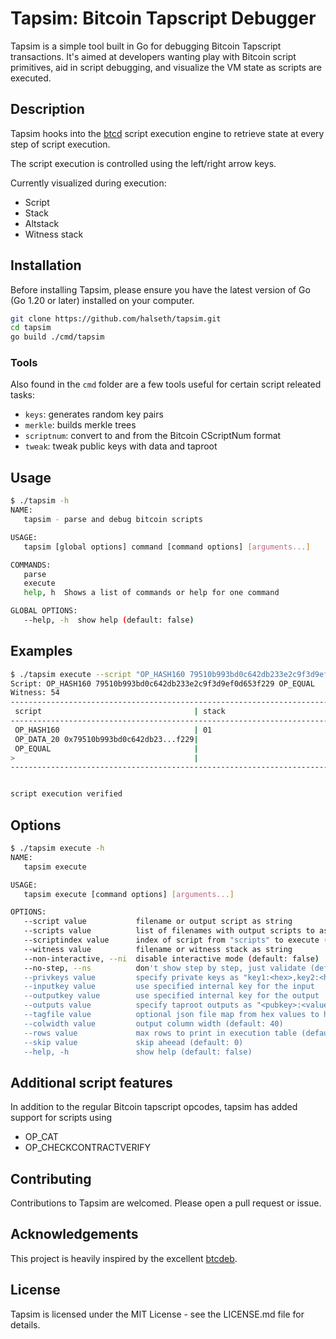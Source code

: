 # Tapsim: Bitcoin Tapscript Debugger

Tapsim is a simple tool built in Go for debugging Bitcoin Tapscript
transactions. It's aimed at developers wanting play with Bitcoin script
primitives, aid in script debugging, and visualize the VM state as scripts are
executed.

## Description
Tapsim hooks into the [btcd](https://github.com/btcsuite/btcd) script execution
engine to retrieve state at every step of script execution.

The script execution is controlled using the left/right arrow keys.

Currently visualized during execution:
- Script
- Stack
- Altstack
- Witness stack

## Installation

Before installing Tapsim, please ensure you have the latest version of Go (Go
1.20 or later) installed on your computer.

```bash
git clone https://github.com/halseth/tapsim.git
cd tapsim
go build ./cmd/tapsim
```

### Tools
Also found in the `cmd` folder are a few tools useful for certain script
releated tasks:
- `keys`: generates random key pairs
- `merkle`: builds merkle trees
- `scriptnum`: convert to and from the Bitcoin CScriptNum format
- `tweak`: tweak public keys with data and taproot

## Usage
```bash
$ ./tapsim -h
NAME:
   tapsim - parse and debug bitcoin scripts

USAGE:
   tapsim [global options] command [command options] [arguments...]

COMMANDS:
   parse
   execute
   help, h  Shows a list of commands or help for one command

GLOBAL OPTIONS:
   --help, -h  show help (default: false)
```

## Examples
```bash
$ ./tapsim execute --script "OP_HASH160 79510b993bd0c642db233e2c9f3d9ef0d653f229 OP_EQUAL" --witness "54"
Script: OP_HASH160 79510b993bd0c642db233e2c9f3d9ef0d653f229 OP_EQUAL
Witness: 54
------------------------------------------------------------------------------------------------------------------------------------------------------------------------
 script                                  | stack                                   | alt stack                               | witness
------------------------------------------------------------------------------------------------------------------------------------------------------------------------
 OP_HASH160                              | 01                                      |                                         |
 OP_DATA_20 0x79510b993bd0c642db23...f229|                                         |                                         |
 OP_EQUAL                                |                                         |                                         |
>                                        |                                         |                                         |
------------------------------------------------------------------------------------------------------------------------------------------------------------------------


script execution verified
```

## Options
```bash
$ ./tapsim execute -h
NAME:
   tapsim execute

USAGE:
   tapsim execute [command options] [arguments...]

OPTIONS:
   --script value           filename or output script as string
   --scripts value          list of filenames with output scripts to assemble into a taptree
   --scriptindex value      index of script from "scripts" to execute (default: 0)
   --witness value          filename or witness stack as string
   --non-interactive, --ni  disable interactive mode (default: false)
   --no-step, --ns          don't show step by step, just validate (default: false)
   --privkeys value         specify private keys as "key1:<hex>,key2:<hex>" to sign the transaction. Set <hex> empty to generate a random key with the given ID.
   --inputkey value         use specified internal key for the input
   --outputkey value        use specified internal key for the output
   --outputs value          specify taproot outputs as "<pubkey>:<value>"
   --tagfile value          optional json file map from hex values to human-readable tags
   --colwidth value         output column width (default: 40)
   --rows value             max rows to print in execution table (default: 25)
   --skip value             skip aheead (default: 0)
   --help, -h               show help (default: false)
```

## Additional script features
In addition to the regular Bitcoin tapscript opcodes, tapsim has added support
for scripts using
- OP_CAT
- OP_CHECKCONTRACTVERIFY

## Contributing
Contributions to Tapsim are welcomed. Please open a pull request or issue.

## Acknowledgements
This project is heavily inspired by the excellent [btcdeb](https://github.com/bitcoin-core/btcdeb).

## License
Tapsim is licensed under the MIT License - see the LICENSE.md file for details.
